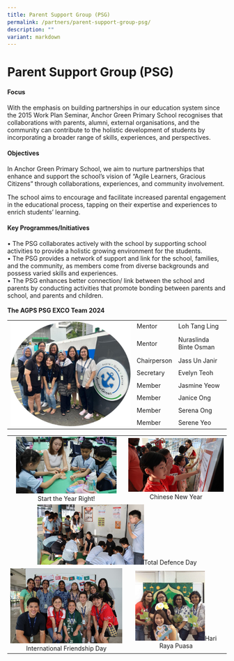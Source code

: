 ```yaml
---
title: Parent Support Group (PSG)
permalink: /partners/parent-support-group-psg/
description: ""
variant: markdown
---
```

Parent Support Group (PSG)
=====================
  
#### Focus 

With the emphasis on building partnerships in our education system since the 2015 Work Plan Seminar, Anchor Green Primary School recognises that collaborations with parents, alumni, external organisations, and the community can contribute to the holistic development of students by incorporating a broader range of skills, experiences, and perspectives.

#### Objectives
In Anchor Green Primary School, we aim to nurture partnerships that enhance and support the school’s vision of “Agile Learners, Gracious Citizens” through collaborations, experiences, and community involvement.

The school aims to encourage and facilitate increased parental engagement in the educational process, tapping on their expertise and experiences to enrich students’ learning.

#### Key Programmes/Initiatives
•	The PSG collaborates actively with the school by supporting school activities to provide a holistic growing environment for the students. <br>
•	The PSG provides a network of support and link for the school, families, and the community, as members come from diverse backgrounds and possess varied skills and experiences.<br>
•	The PSG enhances better connection/ link between the school and parents by conducting activities that promote bonding between parents and school, and parents and children.<br><br>
**The AGPS PSG EXCO Team 2024**
<table>
<tbody>
<tr>
<td rowspan="10"><img src="/images/Partners/PSG/The_AGPS_PSG_EXCO_Team_2024.jpg" style="width:100%"></td>
</tr>
<tr>
</tr>
	<tr>
<td align="left">Mentor</td>
<td align="left">Loh Tang Ling</td>
</tr>
<tr>
<td align="left">Mentor</td>
<td align="left">Nuraslinda Binte Osman</td>
</tr>
<tr>
<td align="left">Chairperson</td>
<td align="left">Jass Un Janir</td>
</tr>
<tr>
<td align="left">Secretary</td>
<td align="left">Evelyn Teoh</td>
</tr>
<tr>
<td align="left">Member</td>
<td align="left">Jasmine Yeow</td>
</tr>
<tr>
<td align="left">Member</td>
<td align="left">Janice Ong</td>
</tr>
<tr>
<td align="left">Member</td>
<td align="left">Serena Ong</td>
</tr>
<tr>
<td align="left">Member</td>
<td align="left">Serene Yeo</td>
</tr>
	<tr></tr>
</tbody></table>

<table>
<tbody>
<tr>
<td align="center"><img src="/images/Partners/PSG/Start_the_Year_Right_.jpg" style="width:90%">Start the Year Right!</td>
<td align="center"><img src="/images/Partners/PSG/Chinese_New_Year.jpg" style="width:100%">Chinese New Year</td>
</tr>
<tr>
<td colspan="2" align="center"><img src="/images/Partners/PSG/Total_Defence_Day.jpg" style="width:50%">Total Defence Day</td>
</tr>
<tr>
<td align="center"><img src="/images/Partners/PSG/International_Friendship_Day.jpg" style="width:100%">International Friendship Day</td>
<td align="center"><img src="/images/Partners/PSG/Hari_Raya_Puasa.jpg" style="width:73%">Hari Raya Puasa</td>
</tr>
</tbody></table>